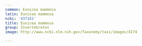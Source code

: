 ```yaml
---
common: Eunicea mammosa
latin: Eunicea mammosa
ncbi: '437161'
title: Eunicea mammosa
group: Invertebrates
image: http://www.ncbi.nlm.nih.gov/Taxonomy/taxi/images/4174

---
```

